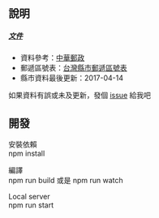 ## 說明

##### [文件](https://dennykuo.github.io/tw-city-selector/)

- 資料參考：[中華郵政](http://www.post.gov.tw/)
- 郵遞區號表：[台灣縣市郵遞區號表](https://dennykuo.github.io/tw-city-selector/zipcode.html)
- 縣市資料最後更新：2017-04-14

如果資料有誤或未及更新，發個 [issue](https://github.com/dennykuo/tw-city-selector/issues ':target=_blank') 給我吧

## 開發

安裝依賴<br>
npm install

編譯<br>
npm run build 或是 npm run watch

Local server<br>
npm run start
